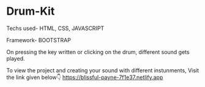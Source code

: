 # Drum-Kit
Techs used- HTML, CSS, JAVASCRIPT

Framework- BOOTSTRAP

On pressing the key written or clicking on the drum, different sound gets played. 

To view the project and creating your sound with different instunments, Visit the link given below👇
https://blissful-payne-7f1e37.netlify.app
